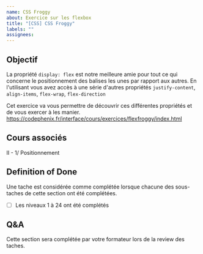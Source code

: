 ```yaml
---
name: CSS Froggy
about: Exercice sur les flexbox
title: "[CSS] CSS Froggy"
labels: ""
assignees:
---
```


## Objectif

La propriété `display: flex` est notre meilleure amie pour tout ce qui concerne le positionnement des balises
les unes par rapport aux autres. En l'utilisant vous avez accès à une série d'autres propriétés `justify-content`,
`align-items`, `flex-wrap`, `flex-direction`

Cet exercice va vous permettre de découvrir ces différentes propriétés et de vous exercer à les manier.
https://codephenix.fr/interface/cours/exercices/flexfroggy/index.html

## Cours associés

II - 1/ Positionnement

## Definition of Done

Une tache est considérée comme complétée lorsque chacune des sous-taches de cette section ont été complétées.

- [ ] Les niveaux 1 à 24 ont été complétés

## Q&A

Cette section sera complétée par votre formateur lors de la review des taches.
